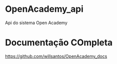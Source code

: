 # OpenAcademy_api
Api do sistema Open Academy

# Documentação COmpleta

https://github.com/willsantos/OpenAcademy_docs
